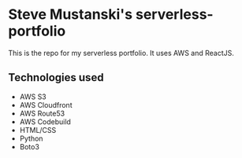 # Steve Mustanski's serverless-portfolio
This is the repo for my serverless portfolio.  It uses AWS and ReactJS.

## Technologies used
* AWS S3
* AWS Cloudfront
* AWS Route53
* AWS Codebuild
* HTML/CSS
* Python
* Boto3
